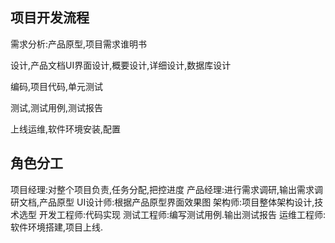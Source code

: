 ## 项目开发流程
需求分析:产品原型,项目需求谁明书

设计,产品文档UI界面设计,概要设计,详细设计,数据库设计

编码,项目代码,单元测试

测试,测试用例,测试报告

上线运维,软件环境安装,配置

## 角色分工
项目经理:对整个项目负责,任务分配,把控进度
产品经理:进行需求调研,输出需求调研文档,产品原型
UI设计师:根据产品原型界面效果图
架构师:项目整体架构设计,技术选型
开发工程师:代码实现
测试工程师:编写测试用例.输出测试报告
运维工程师:软件环境搭建,项目上线.

